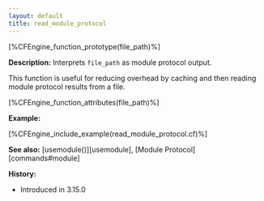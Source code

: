 ```yaml
---
layout: default
title: read_module_protocol
---
```


[%CFEngine_function_prototype(file_path)%]

**Description:** Interprets `file_path` as module protocol output.

This function is useful for reducing overhead by caching and then reading module protocol results from a file.

[%CFEngine_function_attributes(file_path)%]

**Example:**

[%CFEngine_include_example(read_module_protocol.cf)%]

**See also:** [usemodule()][usemodule], [Module Protocol][commands#module]

**History:**

- Introduced in 3.15.0
